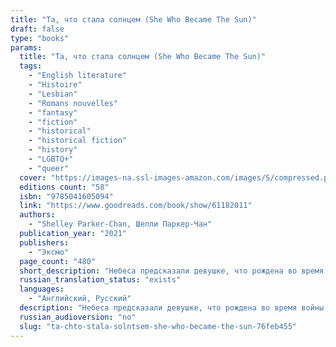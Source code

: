 ```yaml
---
title: "Та, что стала солнцем (She Who Became The Sun)"
draft: false
type: "books"
params:
  title: "Та, что стала солнцем (She Who Became The Sun)"
  tags:
    - "English literature"
    - "Histoire"
    - "Lesbian"
    - "Romans nouvelles"
    - "fantasy"
    - "fiction"
    - "historical"
    - "historical fiction"
    - "history"
    - "LGBTQ+"
    - "queer"
  cover: "https://images-na.ssl-images-amazon.com/images/S/compressed.photo.goodreads.com/books/1625048838i/48727813.jpg"
  editions count: "58"
  isbn: "9785041605094"
  link: "https://www.goodreads.com/book/show/61182011"
  authors:
    - "Shelley Parker-Chan, Шелли Паркер-Чан"
  publication_year: "2021"
  publishers:
    - "Эксмо"
  page_count: "480"
  short_description: "Небеса предсказали девушке, что рождена во время войны и голода — смерть, а ее брату — великое будущее. Но что, если тот, кому небо предписало быть великим, выбирает смерть?"
  russian_translation_status: "exists"
  languages:
    - "Английский, Русский"
  description: "Небеса предсказали девушке, что рождена во время войны и голода — смерть, а ее брату — великое будущее. Но что, если тот, кому небо предписало быть великим, выбирает смерть?\n\nОна возьмет его имя и его судьбу. Она сделает все, чтобы выжить и самой стать великой, несмотря на голодные глаза призраков, что следят за каждым ее шагом. Она будет гибкой. Будет жестокой. Будет мужчиной. Чтобы стать Императором. Чтобы стать солнцем.\n\nIn a famine-stricken village on a dusty yellow plain, two children are given two fates. A boy, greatness. A girl, nothingness…In 1345, China lies under harsh Mongol rule. For the starving peasants of the Central Plains, greatness is something found only in stories. When the Zhu family’s eighth-born son, Zhu Chongba, is given a fate of greatness, everyone is mystified as to how it will come to pass. The fate of nothingness received by the family’s clever and capable second daughter, on the other hand, is only as expected.When a bandit attack orphans the two children, though, it is Zhu Chongba who succumbs to despair and dies. Desperate to escape her own fated death, the girl uses her brother's identity to enter a monastery as a young male novice. There, propelled by her burning desire to survive, Zhu learns she is capable of doing whatever it takes, no matter how callous, to stay hidden from her fate.After her sanctuary is destroyed for supporting the rebellion against Mongol rule, Zhu uses the chance to claim another future altogether: her brother's abandoned greatness.MulanmeetsThe Song of Achilles; an accomplished, poetic debut of war and destiny, sweeping across an epic alternate China."
  russian_audioversion: "no"
  slug: "ta-chto-stala-solntsem-she-who-became-the-sun-76feb455"
---
```

